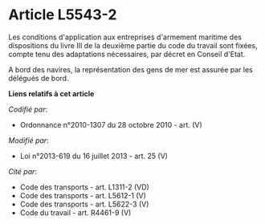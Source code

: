# Article L5543-2

Les conditions d'application aux entreprises d'armement maritime des dispositions du livre III de la deuxième partie du code
du travail sont fixées, compte tenu des adaptations nécessaires, par décret en Conseil d'Etat.

A bord des navires, la représentation des gens de mer est assurée par les délégués de bord.

**Liens relatifs à cet article**

_Codifié par_:

  - Ordonnance n°2010-1307 du 28 octobre 2010 - art. (V)

_Modifié par_:

  - Loi n°2013-619 du 16 juillet 2013 - art. 25 (V)

_Cité par_:

  - Code des transports - art. L1311-2 (VD)
  - Code des transports - art. L5612-1 (V)
  - Code des transports - art. L5622-3 (V)
  - Code du travail - art. R4461-9 (V)
